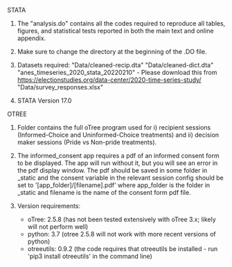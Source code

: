 STATA

1) The "analysis.do" contains all the codes required to reproduce all tables, figures, and statistical tests reported in both the main text and online appendix.

2) Make sure to change the directory at the beginning of the .DO file.

3) Datasets required:
"Data/cleaned-recip.dta"
"Data/cleaned-dict.dta"
"anes_timeseries_2020_stata_20220210" - Please download this from https://electionstudies.org/data-center/2020-time-series-study/
"Data/survey_responses.xlsx"

4) STATA Version 17.0


OTREE

1) Folder contains the full oTree program used for i) recipient sessions (Informed-Choice and Uninformed-Choice treatments) and ii) decision maker sessions (Pride vs Non-pride treatments).

2) The informed_consent app requires a pdf of an informed consent form to be displayed. The app will run without it, but you will see an error in the pdf display window. The pdf should be saved in some folder in _static and the consent variable in the relevant session config should be set to '[app_folder]/[filename].pdf' where app_folder is the folder in _static and filename is the name of the consent form pdf file.

3) Version requirements:
   - oTree: 2.5.8 (has not been tested extensively with oTree 3.x; likely will not perform well)
   - python: 3.7 (otree 2.5.8 will not work with more recent versions of python)
   - otreeutils: 0.9.2 (the code requires that otreeutils be installed - run 'pip3 install otreeutils' in the command line)

